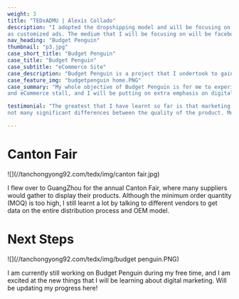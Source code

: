 ```yaml
---
weight: 3
title: "TEDxADMU | Alexis Collado"
description: "I adopted the dropshipping model and will be focusing on quality product copywriting as well
as customized ads. The medium that I will be focusing on will be facebook and instagram ads."
nav_heading: "Budget Penguin"
thumbnail: "p3.jpg"
case_short_title: "Budget Penguin"
case_title: "Budget Penguin"
case_subtitle: "eCommerce Site"
case_description: "Budget Penguin is a project that I undertook to gain a deeper understanding of the eCommerce space. I will be running a general store, and the main focus is to learn the end-to-end process of an eCommerce store, as well as to learn more about digital marketing. "
case_feature_img: "budgetpenguin home.PNG"
case_summary: "My whole objective of Budget Penguin is for me to experience the end-to-end process of running
and eCommerce stall, and I will be putting on extra emphasis on digital marketing. I believe that digital and social marketing are interesting skillsets to have."

testimonial: "The greatest that I have learnt so far is that marketing is king. More often than not, there are
not many significant differences between the quality of the product. Most of it comes through marketing."

---
```


# Canton Fair

![](//tanchongyong92.com/tedx/img/canton fair.jpg)

I flew over to GuangZhou for the annual Canton Fair, where many suppliers would gather to display their products. Although the minimum order quantity (MOQ) is too high, I still learnt a lot by talking to different vendors to get data on the entire distribution process and OEM model.


# Next Steps

![](//tanchongyong92.com/tedx/img/budget penguin.PNG)

I am currently still working on Budget Penguin during my free time, and I am excited at the new things that I will be learning about digital marketing. Will be updating my progress here!
